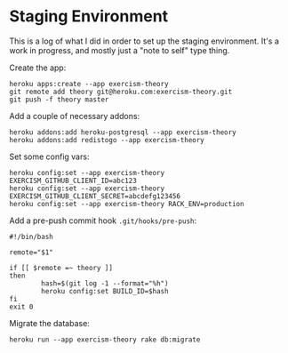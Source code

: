 # Staging Environment

This is a log of what I did in order to set up the staging environment.
It's a work in progress, and mostly just a "note to self" type thing.

Create the app:

```
heroku apps:create --app exercism-theory
git remote add theory git@heroku.com:exercism-theory.git
git push -f theory master
```

Add a couple of necessary addons:

```
heroku addons:add heroku-postgresql --app exercism-theory
heroku addons:add redistogo --app exercism-theory
```

Set some config vars:

```
heroku config:set --app exercism-theory EXERCISM_GITHUB_CLIENT_ID=abc123
heroku config:set --app exercism-theory EXERCISM_GITHUB_CLIENT_SECRET=abcdefg123456
heroku config:set --app exercism-theory RACK_ENV=production
```

Add a pre-push commit hook `.git/hooks/pre-push`:

```
#!/bin/bash

remote="$1"

if [[ $remote =~ theory ]]
then
        hash=$(git log -1 --format="%h")
        heroku config:set BUILD_ID=$hash
fi
exit 0
```

Migrate the database:

```
heroku run --app exercism-theory rake db:migrate
```
